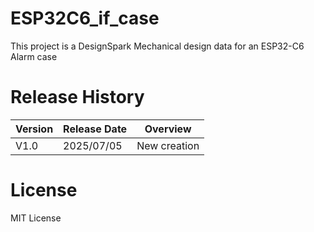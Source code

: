 # ESP32C6_if_case
This project is a DesignSpark Mechanical design data for an ESP32-C6 Alarm case

# Release History

| Version | Release Date | Overview |
| ---- | ---- | ---- |
| V1.0 | 2025/07/05 | New creation |

# License
MIT License
